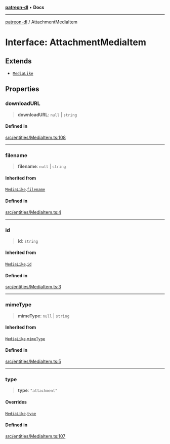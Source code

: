 [**patreon-dl**](../README.md) • **Docs**

***

[patreon-dl](../README.md) / AttachmentMediaItem

# Interface: AttachmentMediaItem

## Extends

- [`MediaLike`](MediaLike.md)

## Properties

### downloadURL

> **downloadURL**: `null` \| `string`

#### Defined in

[src/entities/MediaItem.ts:108](https://github.com/patrickkfkan/patreon-dl/blob/29c94231b23a7a4c79dabb0a793bbd02deb02932/src/entities/MediaItem.ts#L108)

***

### filename

> **filename**: `null` \| `string`

#### Inherited from

[`MediaLike`](MediaLike.md).[`filename`](MediaLike.md#filename)

#### Defined in

[src/entities/MediaItem.ts:4](https://github.com/patrickkfkan/patreon-dl/blob/29c94231b23a7a4c79dabb0a793bbd02deb02932/src/entities/MediaItem.ts#L4)

***

### id

> **id**: `string`

#### Inherited from

[`MediaLike`](MediaLike.md).[`id`](MediaLike.md#id)

#### Defined in

[src/entities/MediaItem.ts:3](https://github.com/patrickkfkan/patreon-dl/blob/29c94231b23a7a4c79dabb0a793bbd02deb02932/src/entities/MediaItem.ts#L3)

***

### mimeType

> **mimeType**: `null` \| `string`

#### Inherited from

[`MediaLike`](MediaLike.md).[`mimeType`](MediaLike.md#mimetype)

#### Defined in

[src/entities/MediaItem.ts:5](https://github.com/patrickkfkan/patreon-dl/blob/29c94231b23a7a4c79dabb0a793bbd02deb02932/src/entities/MediaItem.ts#L5)

***

### type

> **type**: `"attachment"`

#### Overrides

[`MediaLike`](MediaLike.md).[`type`](MediaLike.md#type)

#### Defined in

[src/entities/MediaItem.ts:107](https://github.com/patrickkfkan/patreon-dl/blob/29c94231b23a7a4c79dabb0a793bbd02deb02932/src/entities/MediaItem.ts#L107)
